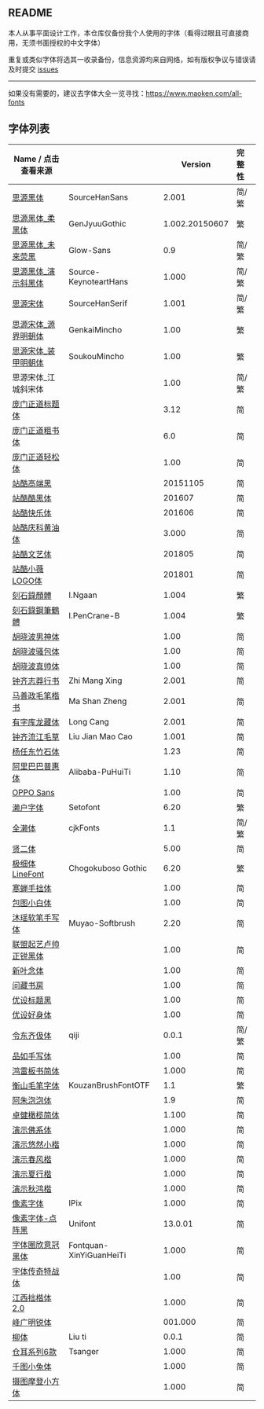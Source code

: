 ## README

本人从事平面设计工作，本仓库仅备份我个人使用的字体（看得过眼且可直接商用，无须书面授权的中文字体）

重复或类似字体将选其一收录备份，信息资源均来自网络，如有版权争议与错误请及时提交 [issues](https://github.com/Tamshen/Freecommercialfont/issues)

--------------------

如果没有需要的，建议去字体大全一览寻找：https://www.maoken.com/all-fonts


## 字体列表

| Name / 点击查看来源                                          |                         | Version        | 完整性 |
| ------------------------------------------------------------ | ----------------------- | -------------- | :----- |
| [思源黑体](https://github.com/adobe-fonts/source-han-sans)   | SourceHanSans           | 2.001          | 简/繁  |
| [思源黑体_柔黑体](http://jikasei.me/font/genjyuu/)           | GenJyuuGothic           | 1.002.20150607 | 繁     |
| [思源黑体_未来荧黑](https://github.com/welai/glow-sans)      | Glow-Sans               | 0.9            | 简/繁  |
| [思源黑体_演示斜黑体](https://mp.weixin.qq.com/s/OaEtrG8C0sp-oPyyM-_Wfg) | Source-KeynoteartHans         | 1.000          | 简/繁    |
| [思源宋体](https://github.com/adobe-fonts/source-han-serif)  | SourceHanSerif          | 1.001          | 简/繁  |
| [思源宋体_源界明朝体](https://flopdesign.com/blog/font/5146/) | GenkaiMincho            | 1.00           | 繁     |
| [思源宋体_装甲明朝体](http://flopdesign.com/blog/font/5228/) | SoukouMincho            | 1.00           | 繁     |
| 思源宋体_江城斜宋体  |          | 1.00          | 简/繁  |
| [庞门正道标题体](https://mp.weixin.qq.com/s/kVfk1skuKhBbKOUhjlZ09w) |                         | 3.12           | 简     |
| [庞门正道粗书体](https://mp.weixin.qq.com/s/LZ_PMNc-3uX-Atmri4OLGQ) |                         | 6.0            | 简     |
| [庞门正道轻松体](https://mp.weixin.qq.com/s/1ccpLCOrIn81JhV9ulwPIQ) |                         | 1.00           | 简     |
| [站酷高端黑](https://www.zcool.com.cn/special/zcoolfonts/)   |                         | 20151105       | 简     |
| [站酷酷黑体](https://www.zcool.com.cn/special/zcoolfonts/)   |                         | 201607         | 简     |
| [站酷快乐体](https://www.zcool.com.cn/special/zcoolfonts/)   |                         | 201606         | 简     |
| [站酷庆科黄油体](https://www.zcool.com.cn/special/zcoolfonts/) |                         | 3.000          | 简     |
| [站酷文艺体](https://www.zcool.com.cn/special/zcoolfonts/)   |                         | 201805         | 简     |
| [站酷小薇LOGO体](https://www.zcool.com.cn/special/zcoolfonts/) |                         | 201801         | 简     |
| [刻石錄顏體](http://founder.acgvlyric.org/iu/doku.php/造字:開源字型_i.顏體) | I.Ngaan                 | 1.004          | 繁     |
| [刻石錄鋼筆鶴體](http://founder.acgvlyric.org/iu/doku.php/造字:開源字型_i.鋼筆鶴體) | I.PenCrane-B            | 1.004          | 繁     |
| [胡晓波男神体](https://www.zcool.com.cn/work/ZNDE3NjcwMTY=.html) |                         | 1.00           | 简     |
| [胡晓波骚包体](https://www.zcool.com.cn/work/ZNDE3NjcwMTY=.html) |                         | 1.00           | 简     |
| [胡晓波真帅体](https://www.zcool.com.cn/work/ZNDE3NjcwMTY=.html) |                         | 1.00           | 简     |
| [钟齐志莽行书](https://github.com/google/fonts/blob/master/ofl/zhimangxing/) | Zhi Mang Xing           | 2.001          | 简     |
| [马善政毛笔楷书](https://github.com/google/fonts/tree/master/ofl/mashanzheng) | Ma Shan Zheng           | 2.001          | 简     |
| [有字库龙藏体](https://github.com/google/fonts/tree/master/ofl/longcang) | Long Cang               | 2.001          | 简     |
| [钟齐流江毛草](https://github.com/google/fonts/blob/master/ofl/liujianmaocao/) | Liu Jian Mao Cao        | 1.001          | 简     |
| [杨任东竹石体](https://mp.weixin.qq.com/s/7kv3i_YEs7x9_9IrCDYvBA) |                         | 1.23           | 简     |
| [阿里巴巴普惠体](https://alibabafont.taobao.com/wow/alibabafont/act/alifont) | Alibaba-PuHuiTi         | 1.10           | 简     |
| [OPPO Sans](https://mp.weixin.qq.com/s/ot3OAA_z5X63xFWE1AwX-g) |                         | 1.00           | 简     |
| [濑户字体](https://zh.osdn.net/projects/setofont/)           | Setofont                | 6.20           | 繁     |
| [全濑体](https://www.cjkfonts.io/blog/cjkfonts_allseto)           | cjkFonts               | 1.1           | 简/繁     |
| [贤二体](https://www.zcool.com.cn/article/ZNjk4NDM2.html)    |                         | 5.00           | 简     |
| [极细体LineFont](http://font.websozai.jp/line-font-mihon.html) | Chogokuboso Gothic      | 6.20           | 繁     |
| [寒蝉手拙体](https://www.zcool.com.cn/work/ZMzAzODE0MTI=.html) |                   | 1.00           | 简     
| [包图小白体](https://act.ibaotu.com/activity/1.html)         |                         | 1.00           | 简     |
| [沐瑶软笔手写体](https://www.zcool.com.cn/work/ZMjg5MjAwMDQ=.html) | Muyao-Softbrush         | 2.20           | 简     |
| [联盟起艺卢帅正锐黑体](https://www.zcool.com.cn/work/ZMzUxMzUzNzY=.html) |                         | 1.00           | 简     |
| [新叶念体](https://mp.weixin.qq.com/s/PSmL5_9spCv1ZwntvKgmFQ) |                         | 1.00           | 简     |
| [问藏书房](https://www.wencang.com/font.jsp)                 |                         | 1.00           | 简     |
| [优设标题黑](https://www.uisdc.com/uisdc-first-free-font)    |                         | 1.00           | 简     |
| [优设好身体](https://www.uisdc.com/uisdc-haoshenti)    |                         | 1.00           | 简     |
| [令东齐伋体](https://github.com/LingDong-/qiji-font)         | qiji                    | 0.0.1          | 简/繁  |
| [品如手写体](https://www.zcool.com.cn/work/ZMjE0MjQyMDg=.html) |                         | 1.00           | 简     |
| [鸿雷板书简体](https://www.zcool.com.cn/work/ZNDMzODk5ODQ=.html) |                         | 1.000          | 简     |
| [衡山毛笔字体](https://opentype.jp/kouzanmouhitufont.htm)    | KouzanBrushFontOTF      | 1.1            | 繁     |
| [阿朱泡泡体](https://www.zcool.com.cn/work/ZNDA2MzkyNTY=.html) |                         | 1.9            | 简     |
| [卓健橄榄简体](https://www.zcool.com.cn/work/ZNDA2MzA3ODQ=.html) |                         | 1.100          | 简     |
| [演示佛系体](https://mp.weixin.qq.com/s/iWn8SWH5ymBKmsGiHe8Yfw) |                         | 1.000          | 简     |
| [演示悠然小楷](https://mp.weixin.qq.com/s/Q1lAIre4yJ-Zlf2CD82EPA) |                         | 1.000          | 简     |
| [演示春风楷](https://mp.weixin.qq.com/s/CRnRsYu8ymlG9_oK6wmBag) |                         | 1.000          | 简     |
| [演示夏行楷](https://mp.weixin.qq.com/s/CRnRsYu8ymlG9_oK6wmBag) |                         | 1.000          | 简     |
| [演示秋鸿楷](https://mp.weixin.qq.com/s/CRnRsYu8ymlG9_oK6wmBag) |                         | 1.000          | 简     |
| [像素字体](https://purestudio.itch.io/ipix)                  | IPix                    | 1.000          | 简     |
| [像素字体-点阵黑](http://unifoundry.com/unifont/index.html)  | Unifont                 | 13.0.01        | 简     |
| [字体圈欣意冠黑体](https://mp.weixin.qq.com/s/-SOzukV7fINFW0a36zVihQ) | Fontquan-XinYiGuanHeiTi | 1.000          | 简     |
| [字体传奇特战体](http://www.ziticq.com/Material/3501) |  | 1.00          | 简     |
| [江西拙楷体2.0](https://www.zcool.com.cn/work/ZNDE4MzY4Mjg=.html) |  | 1.000          | 简     |
| [峰广明锐体](https://mp.weixin.qq.com/s/_PreM7l3lr9PcLmCPq5Vvg) |  | 001.000          | 简     |
| [柳体](https://lists.debian.org/debian-chinese-gb/2006/03/msg00121.html) | Liu ti | 0.0.1         | 简     |
| [仓耳系列6款](http://tsanger.cn/category/115) | Tsanger | 1.000         | 简     |
| [千图小兔体](https://www.58pic.com/index.php?m=qtwFonts&a=index) |  | 1.000         | 简     |
| [摄图摩登小方体](https://699pic.com/subject/gongyiziti.html) |  | 1.000         | 简     |
